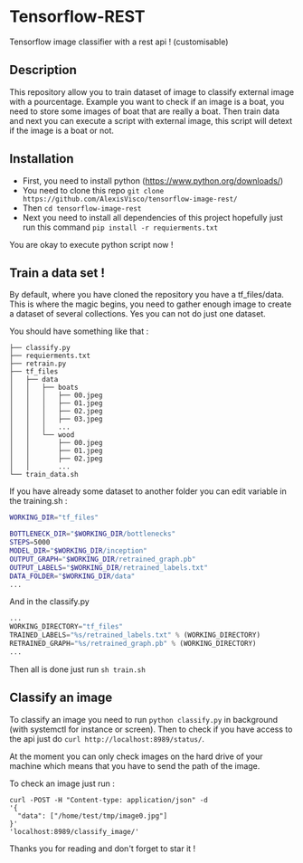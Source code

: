 # Tensorflow-REST
Tensorflow image classifier with a rest api ! (customisable)

## Description

This repository allow you to train dataset of image to classify external image with a pourcentage.
Example you want to check if an image is a boat, you need to store some images of boat that are really a boat.
Then train data and next you can execute a script with external image, this script will detext if the image is a boat or not.

## Installation 

- First, you need to install python (https://www.python.org/downloads/)
- You need to clone this repo `git clone https://github.com/AlexisVisco/tensorflow-image-rest/`
- Then `cd tensorflow-image-rest`
- Next you need to install all dependencies of this project hopefully just run this command `pip install -r requierments.txt`

You are okay to execute python script now !

## Train a data set ! 

By default, where you have cloned the repository you have a tf_files/data. This is where the magic begins, you need to gather enough image to create a dataset of several collections. 
Yes you can not do just one dataset.

You should have something like that :

```
├── classify.py
├── requierments.txt
├── retrain.py
├── tf_files
│   ├── data
│   │   ├── boats
│   │   │   ├── 00.jpeg
│   │   │   ├── 01.jpeg
│   │   │   ├── 02.jpeg
│   │   │   ├── 03.jpeg
│   │   │   ...
│   │   └── wood
│   │       ├── 00.jpeg
│   │       ├── 01.jpeg
│   │       ├── 02.jpeg
│   │       ...
└── train_data.sh
```

If you have already some dataset to another folder you can edit variable in the training.sh :

```sh
WORKING_DIR="tf_files"

BOTTLENECK_DIR="$WORKING_DIR/bottlenecks"
STEPS=5000
MODEL_DIR="$WORKING_DIR/inception"
OUTPUT_GRAPH="$WORKING_DIR/retrained_graph.pb"
OUTPUT_LABELS="$WORKING_DIR/retrained_labels.txt"
DATA_FOLDER="$WORKING_DIR/data"
...
```

And in the classify.py

```python
...
WORKING_DIRECTORY="tf_files"
TRAINED_LABELS="%s/retrained_labels.txt" % (WORKING_DIRECTORY)
RETRAINED_GRAPH="%s/retrained_graph.pb" % (WORKING_DIRECTORY)
...
```

Then all is done just run `sh train.sh`

## Classify an image

To classify an image you need to run `python classify.py` in background (with systemctl for instance or screen).
Then to check if you have access to the api just do `curl http://localhost:8989/status/`.

At the moment you can only check images on the hard drive of your machine which means that you have to send the path of the image.

To check an image just run :

```curl
curl -POST -H "Content-type: application/json" -d 
'{
  "data": ["/home/test/tmp/image0.jpg"]
}'
'localhost:8989/classify_image/'
```

Thanks you for reading and don't forget to star it !

